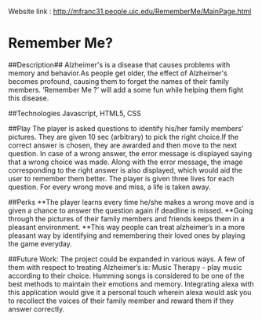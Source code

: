 Website link : http://mfranc31.people.uic.edu/RememberMe/MainPage.html

# Remember Me?

##Description##
Alzheimer's is a disease that causes problems with memory and behavior.As people get older, the effect of Alzheimer's 
becomes profound, causing them to forget the names of their family members. ‘Remember Me ?’  will add a some fun while
helping them fight this disease.


##Technologies
Javascript,
HTML5,
CSS

##Play
The player is asked questions to identify his/her family members’ pictures. They are given 10 sec (arbitrary) to pick the right choice.If the correct answer is chosen, they are awarded and then move to the next question. In case of a wrong answer, the error message is displayed saying that a wrong choice was made. Along with the error message, the image corresponding to the right answer is also displayed, which would aid the user to remember them better. The player is given three lives for each question. For every wrong move and miss, a life is taken away.

##Perks
**The player learns every time he/she makes a wrong move and is given a chance to answer the question again if  deadline is missed. 
**Going through the pictures of their family members and friends keeps them in a pleasant environment.
**This way people can treat alzheimer’s in a more pleasant way by identifying and remembering their loved ones by playing the game everyday. 

##Future Work:
The project could be expanded in various ways. A few of them with respect to treating Alzheimer’s is:
Music Therapy - play music according to their choice. Humming songs is considered to be one of the best methods to maintain their emotions and memory.
Integrating alexa with this application would give it a personal touch wherein alexa would ask you to recollect the voices of their family member and reward them if they answer correctly.



